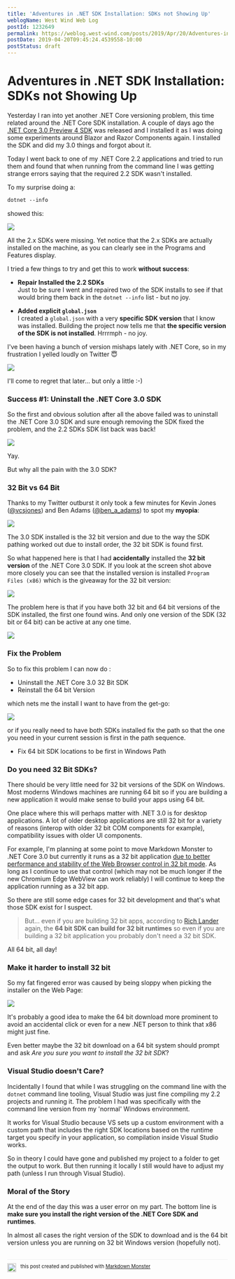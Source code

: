 ```yaml
---
title: 'Adventures in .NET SDK Installation: SDKs not Showing Up'
weblogName: West Wind Web Log
postId: 1232649
permalink: https://weblog.west-wind.com/posts/2019/Apr/20/Adventures-in-NET-SDK-Installation-SDKs-not-Showing-Up
postDate: 2019-04-20T09:45:24.4539558-10:00
postStatus: draft
---
```

# Adventures in .NET SDK Installation: SDKs not Showing Up

Yesterday I ran into yet another .NET Core versioning problem, this time related around the .NET Core SDK installation. A couple of days ago the [.NET Core 3.0 Preview 4 SDK](https://dotnet.microsoft.com/download/dotnet-core/3.0) was released and I installed it as I was doing some experiments around Blazor and Razor Components again. I installed the SDK and did my 3.0 things and forgot about it.

Today I went back to one of my .NET Core 2.2 applications and tried to run them and found that when running from the command line I was getting strange errors saying that the required 2.2 SDK wasn't installed.

To my surprise doing a:

```ps
dotnet --info
```

showed this:

![](NetCore30Missing22.png)

All the 2.x SDKs were missing. Yet notice that the 2.x SDKs are actually installed on the machine, as you can clearly see in the Programs and Features display.

I tried a few things to try and get this to work **without success**:

* **Repair Installed the 2.2 SDKs**  
Just to be sure I went and repaired two of the SDK installs to see if that would bring them back in the `dotnet --info` list - but no joy.

* **Added explicit `global.json`**  
I created a `global.json` with a very **specific SDK version** that I know was installed. Building the project now tells me that **the specific version of the SDK is not installed**. Hrrrmph - no joy.

I've been having a bunch of version mishaps lately with .NET Core, so in my frustration I yelled loudly on Twitter :innocent:

![](TwitterFrustration.png)

I'll come to regret that later... but only a little :-)

### Success #1: Uninstall the .NET Core 3.0 SDK
So the first and obvious solution after all the above failed was to uninstall the .NET Core 3.0 SDK and sure enough removing the SDK fixed the problem, and the 2.2 SDKs SDK list back was back!

![](OldSdksWorkingAgain.png)

Yay. 

But why all the pain with the 3.0 SDK?

### 32 Bit vs 64 Bit
Thanks to my Twitter outburst it only took a few minutes for Kevin Jones ([@vcsjones](https://twitter.com/vcsjones)) and Ben Adams ([@ben_a_adams](https://twitter.com/ben_a_adams)) to spot my **myopia**:

[![](32BitTwitterHelp.jpg)](https://twitter.com/vcsjones/status/1119439213580173312)

The 3.0 SDK installed is the 32 bit version and due to the way the SDK pathing worked out due to install order, the 32 bit SDK is found first.

So what happened here is that I had **accidentally** installed the **32 bit version** of the .NET Core 3.0 SDK.  If you look at the screen shot above more closely you can see that the installed version is installed `Program Files (x86)` which is the giveaway for the 32 bit version:

![](32bitVersionofSdk.png)


The problem here is that if you have both 32 bit and 64 bit versions of the SDK installed, the first one found wins. And only one version of the SDK (32 bit or 64 bit) can be active at any one time. 

![](OneOneVersion3264.png)



### Fix the Problem
So to fix this problem I can now do :

* Uninstall the .NET Core 3.0 32 Bit SDK
* Reinstall the 64 bit Version

which nets me the install I want to have from the get-go:

![](Net30InstalledProperlyWith22CommandLine.png)

or if you really need to have both SDKs installed fix the path so that the one you need in your current session is first in the path sequence.

* Fix 64 bit SDK locations to be first in Windows Path

### Do you need 32 Bit SDKs?
There should be very little need for 32 bit versions of the SDK on Windows. Most moderns Windows machines are running 64 bit so if you are building a new application it would make sense to build your apps using 64 bit.

One place where this will perhaps matter with .NET 3.0 is for desktop applications. A lot of older desktop applications are still 32 bit for a variety of reasons (interop with older 32 bit COM components for example), compatibility issues with older UI components.

For example, I'm planning at some point to move Markdown Monster to .NET Core 3.0 but currently it runs as a 32 bit application [due to better performance and stability of the Web Browser control in 32 bit mode](https://weblog.west-wind.com/posts/2016/dec/23/downgrading-a-net-applications-from-64-bit-to-32-bit-for-the-webbrowser-control). As long as I continue to use that control (which may not be much longer if the new Chromium Edge WebView can work reliably) I will continue to keep the application running as a 32 bit app.

So there are still some edge cases for 32 bit development and that's what those SDK exist for I suspect.

> But... even if you are building 32 bit apps, according to [Rich Lander](https://twitter.com/runfaster2000) again, the **64 bit SDK can build for 32 bit runtimes** so even if you are building a 32 bit application you probably don't need a 32 bit SDK.

All 64 bit, all day!

### Make it harder to install 32 bit
So my fat fingered error was caused by being sloppy when picking the installer on the Web Page:

![](DownloadLinks3264bit.png)

It's probably a good idea to make the 64 bit download more prominent to avoid an accidental click or even for a new .NET person to think that x86 might just fine. 

Even better maybe the 32 bit download on a 64 bit system should prompt and ask *Are you sure you want to install the 32 bit SDK*?



### Visual Studio doesn't Care?
Incidentally I found that while I was struggling on the command line with the `dotnet` command line tooling, Visual Studio was just fine compiling my 2.2 projects and running it. The problem I had was specifically with the command line version from my 'normal' Windows environment.

It works for Visual Studio because VS sets up a custom environment with a custom path that includes the right SDK locations based on the runtime target you specify in your application, so compilation inside Visual Studio works.

So in theory I could have gone and published my project to a folder to get the output to work. But then running it locally I still would have to adjust my path (unless I run through Visual Studio).

### Moral of the Story
At the end of the day this was a user error on my part. The bottom line is **make sure you install the right version of the .NET Core SDK and runtimes**. 

In almost all cases the right version of the SDK to download and  is the 64 bit version unless you are running on 32 bit Windows version (hopefully not).

<div style="margin-top: 30px;font-size: 0.8em;
            border-top: 1px solid #eee;padding-top: 8px;">
    <img src="https://markdownmonster.west-wind.com/favicon.png"
         style="height: 20px;float: left; margin-right: 10px;"/>
    this post created and published with 
    <a href="https://markdownmonster.west-wind.com" 
       target="top">Markdown Monster</a> 
</div>